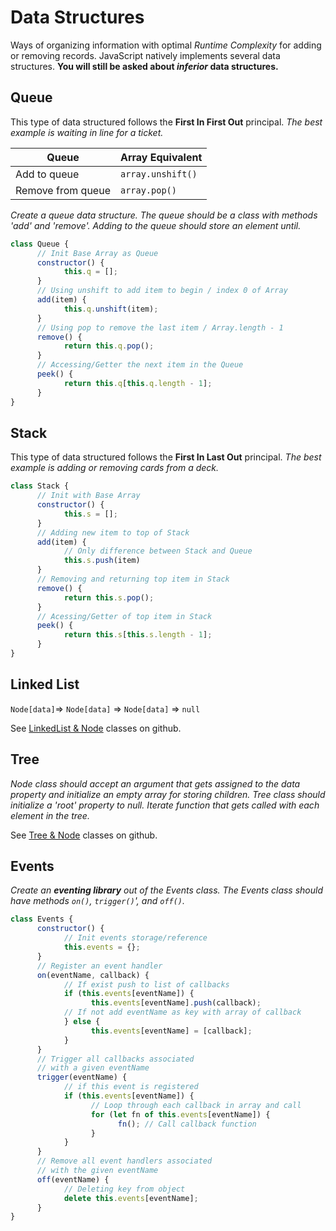 # Data Structures
Ways of organizing information with optimal *Runtime Complexity* for adding or removing records. JavaScript natively implements several data structures. **You will still be asked about *inferior* data structures.**


## Queue
This type of data structured follows the **First In First Out** principal. *The best example is waiting in line for a ticket.*

| Queue | Array Equivalent |
|-|-|
| Add to queue | `array.unshift()` |
| Remove from queue |`array.pop()` |

*Create a queue data structure.  The queue should be a class with methods 'add' and 'remove'. Adding to the queue should store an element until.*
```javascript
class Queue {
      // Init Base Array as Queue
      constructor() { 
            this.q = [];
      }
      // Using unshift to add item to begin / index 0 of Array
      add(item) {
            this.q.unshift(item);
      }
      // Using pop to remove the last item / Array.length - 1
      remove() {
            return this.q.pop();
      }
      // Accessing/Getter the next item in the Queue
      peek() {
            return this.q[this.q.length - 1];
      }
}
```
## Stack
This type of data structured follows the **First In Last Out** principal. *The best example is adding or removing cards from a deck.*

```javascript
class Stack {
      // Init with Base Array
      constructor() {
            this.s = [];
      }
      // Adding new item to top of Stack
      add(item) {
            // Only difference between Stack and Queue
            this.s.push(item)
      }
      // Removing and returning top item in Stack
      remove() {
            return this.s.pop();
      }
      // Acessing/Getter of top item in Stack
      peek() {
            return this.s[this.s.length - 1];
      }
}
```
## Linked List

`Node[data]`=> `Node[data]` => `Node[data]` => `null`

See [LinkedList & Node](https://github.com/brettdawidowski/udemy-algo-casts/blob/master/exercises/linkedlist/index.js) classes on github.

## Tree
*Node class should accept an argument that gets assigned to the data property and initialize an empty array for storing children. Tree class should initialize a 'root' property to null. Iterate function that gets called with each element in the tree.*

See [Tree & Node](https://github.com/brettdawidowski/udemy-algo-casts/blob/master/exercises/tree/index.js) classes on github.

## Events
*Create an **eventing library** out of the Events class.  The Events class should have methods `on()`, `trigger()`', and `off()`.*
```javascript
class Events {
      constructor() {
            // Init events storage/reference
            this.events = {}; 
      }
	  // Register an event handler
      on(eventName, callback) {
            // If exist push to list of callbacks
            if (this.events[eventName]) {
                  this.events[eventName].push(callback);
            // If not add eventName as key with array of callback
            } else {
                  this.events[eventName] = [callback];
            }
      }
	  // Trigger all callbacks associated
	  // with a given eventName
      trigger(eventName) {
            // if this event is registered
            if (this.events[eventName]) {
                  // Loop through each callback in array and call
                  for (let fn of this.events[eventName]) {
                        fn(); // Call callback function 
                  }
            }
      }
	  // Remove all event handlers associated
	  // with the given eventName
      off(eventName) {
            // Deleting key from object
            delete this.events[eventName];
      }
}
```

